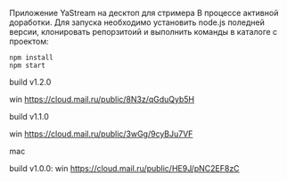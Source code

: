 Приложение YaStream на десктоп для стримера
В процессе активной доработки.
Для запуска необходимо установить node.js поледней версии,
клонировать репорзитоий и выполнить команды в каталоге с проектом:
```
npm install
npm start
```
build v1.2.0

win https://cloud.mail.ru/public/8N3z/qGduQyb5H

build v1.1.0

win https://cloud.mail.ru/public/3wGg/9cyBJu7VF

mac

build v1.0.0:
win https://cloud.mail.ru/public/HE9J/pNC2EF8zC

